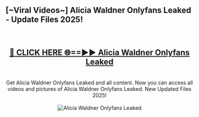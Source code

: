 <h2>[~Viral Videos~] Alicia Waldner Onlyfans Leaked - Update Files 2025!</h2>
<br>
<div align="center">
<h2><a href="https://betterlinks.top/A2PfLJ" rel="nofollow">🔴 CLICK HERE 🌐==►► Alicia Waldner Onlyfans Leaked</a></h2>
<br>
Get Alicia Waldner Onlyfans Leaked and all content. Now you can access all videos and pictures of Alicia Waldner Onlyfans Leaked. New Updated Files 2025!
<br>
<br>
<a href="https://betterlinks.top/A2PfLJ" rel="nofollow" data-target="animated-image.originalLink"><img src="https://i.ibb.co.com/WyWwxjT/player-gif2.gif" alt="Alicia Waldner Onlyfans Leaked" style="max-width: 100%; display: inline-block;" data-target="animated-image.originalImage"></a>
</div>
<br>
